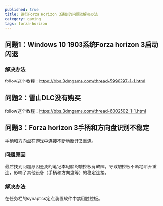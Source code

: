 ```yaml
---
published: true
title: 运行Forza Horizon 3遇到的问题及解决办法
category: gaming
tags: forza-horizon
---
```

## 问题1：Windows 10 1903系统Forza horizon 3启动闪退

### 解决办法

follow这个教程：https://bbs.3dmgame.com/thread-5996797-1-1.html

## 问题2：雪山DLC没有购买

follow这个教程：https://bbs.3dmgame.com/thread-6002502-1-1.html

## 问题3：Forza horizon 3手柄和方向盘识别不稳定

手柄和方向盘在游戏中连接不断地断开又重连。

### 问题原因

最后找到问题原因是我的笔记本电脑的触控板有故障，导致触控板不断地断开重连，影响了其他设备（手柄和方向盘等）的稳定连接。

### 解决办法

在任务栏的synaptics定点装置软件中禁用触控板。
